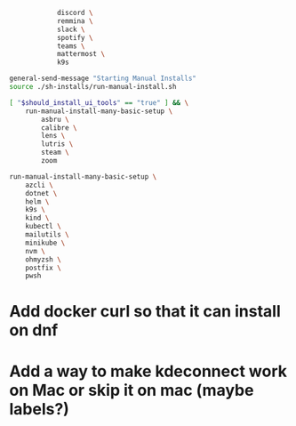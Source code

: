 ```bash
			discord \
			remmina \
			slack \
			spotify \
			teams \
            mattermost \
            k9s

general-send-message "Starting Manual Installs"
source ./sh-installs/run-manual-install.sh

[ "$should_install_ui_tools" == "true" ] && \
	run-manual-install-many-basic-setup \
		asbru \
		calibre \
		lens \
		lutris \
		steam \
		zoom

run-manual-install-many-basic-setup \
	azcli \
	dotnet \
	helm \
	k9s \
	kind \
	kubectl \
	mailutils \
	minikube \
	nvm \
	ohmyzsh \
	postfix \
	pwsh
```

# Add docker curl so that it can install on dnf
# Add a way to make kdeconnect work on Mac or skip it on mac (maybe labels?)
